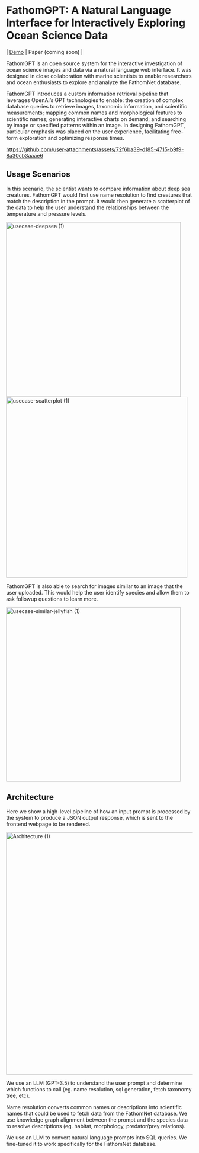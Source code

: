 # FathomGPT: A Natural Language Interface for Interactively Exploring Ocean Science Data

| [Demo](https://chew-z.ecn.purdue.edu/) | Paper (coming soon) |

FathomGPT is an open source system for the interactive investigation of ocean science images and data via a natural language web interface. It was designed in close collaboration with marine scientists to enable researchers and ocean enthusiasts to explore and analyze the FathomNet database. 

FathomGPT introduces a custom information retrieval pipeline that leverages OpenAI’s GPT technologies to enable: the creation of complex database queries to retrieve images, taxonomic information, and scientific measurements; mapping common names and morphological features to scientific names; generating interactive charts on demand; and searching by image or specified patterns within an image. In designing FathomGPT, particular emphasis was placed on the user experience, facilitating free-form exploration and optimizing response times.

https://github.com/user-attachments/assets/72f6ba39-d185-4715-b9f9-8a30cb3aaae6

## Usage Scenarios

In this scenario, the scientist wants to compare information about deep sea creatures. FathomGPT would first use name resolution to find creatures that match the description in the prompt. It would then generate a scatterplot of the data to help the user understand the relationships between the temperature and pressure levels.

<img width="471" alt="usecase-deepsea (1)" src="https://github.com/user-attachments/assets/5ee714c1-a099-4a6a-bb26-2ec888f882a8">
<img width="489" alt="usecase-scatterplot (1)" src="https://github.com/user-attachments/assets/f6a2d92f-70a4-4aba-8e6f-c253daf15be9">

FathomGPT is also able to search for images similar to an image that the user uploaded. This would help the user identify species and allow them to ask followup questions to learn more.

<img width="471" alt="usecase-similar-jellyfish (1)" src="https://github.com/user-attachments/assets/6f67a5b1-187a-4402-a976-ac07910e52b0">

## Architecture

Here we show a high-level pipeline of how an input prompt is processed by the system to produce a JSON output response, which is sent to the frontend webpage to be rendered.

<img width="654" alt="Architecture (1)" src="https://github.com/user-attachments/assets/488b2d53-4339-4db0-b098-20c4fc2b2e4c">

We use an LLM (GPT-3.5) to understand the user prompt and determine which functions to call (eg. name resolution, sql generation, fetch taxonomy tree, etc). 

Name resolution converts common names or descriptions into scientific names that could be used to fetch data from the FathomNet database. We use knowledge graph alignment between the prompt and the species data to resolve descriptions (eg. habitat, morphology, predator/prey relations).

We use an LLM to convert natural language prompts into SQL queries. We fine-tuned it to work specifically for the FathomNet database.

